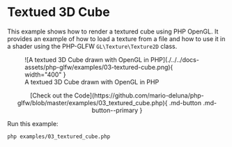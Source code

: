 # Textued 3D Cube

This example shows how to render a textured cube using PHP OpenGL. It provides an example of how to load a texture from a file and how to use it in a shader using the PHP-GLFW `GL\Texture\Texture2D` class.

<figure markdown>
  ![A textued 3D Cube drawn with OpenGL in PHP](./../../docs-assets/php-glfw/examples/03-textured-cube.png){ width="400" }
  <figcaption>A textued 3D Cube drawn with OpenGL in PHP</figcaption>
</figure>

<div style="text-align: center;" markdown>
[Check out the Code](https://github.com/mario-deluna/php-glfw/blob/master/examples/03_textured_cube.php){ .md-button .md-button--primary }
</div>

Run this example:

```
php examples/03_textured_cube.php
```